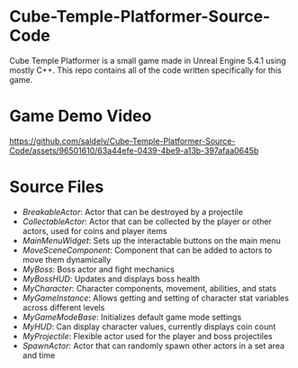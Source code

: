 # Cube-Temple-Platformer-Source-Code
Cube Temple Platformer is a small game made in Unreal Engine 5.4.1 using mostly C++. This repo contains all of the code written specifically for this game.

# Game Demo Video
https://github.com/saldelv/Cube-Temple-Platformer-Source-Code/assets/96501610/63a44efe-0439-4be9-a13b-397afaa0645b

# Source Files
* *BreakableActor*: Actor that can be destroyed by a projectile
* *CollectableActor*: Actor that can be collected by the player or other actors, used for coins and player items
* *MainMenuWidget*: Sets up the interactable buttons on the main menu
* *MoveSceneComponent*: Component that can be added to actors to move them dynamically
* *MyBoss*: Boss actor and fight mechanics
* *MyBossHUD*: Updates and displays boss health
* *MyCharacter*: Character components, movement, abilities, and stats
* *MyGameInstance*: Allows getting and setting of character stat variables across different levels
* *MyGameModeBase*: Initializes default game mode settings
* *MyHUD*: Can display character values, currently displays coin count
* *MyProjectile*: Flexible actor used for the player and boss projectiles
* *SpawnActor*: Actor that can randomly spawn other actors in a set area and time



